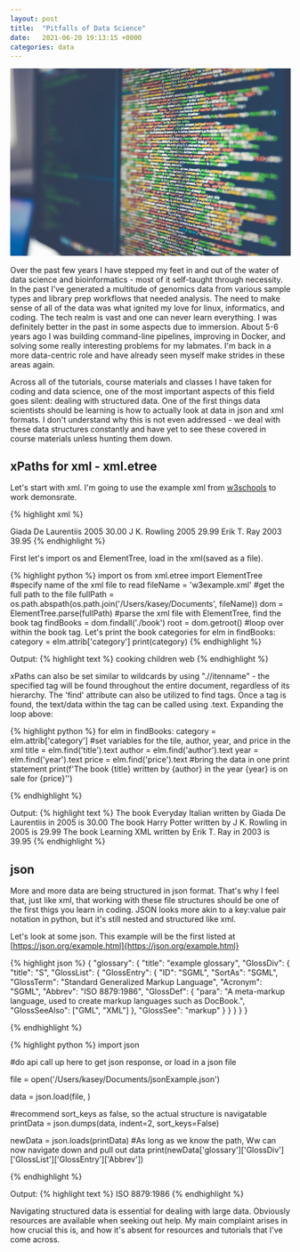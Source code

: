 ```yaml
---
layout: post
title:  "Pitfalls of Data Science"
date:   2021-06-20 19:13:15 +0000
categories: data
---
```

<!---You’ll find this post in your `_posts` directory. Go ahead and edit it and re-build the site to see your changes. You can rebuild the site in many different ways, but the most common way is to run `jekyll serve`, which launches a web server and auto-regenerates your site when a file is updated. --->
![](/images/data.jpg)

Over the past few years I have stepped my feet in and out of the water of data science and bioinformatics - most of it self-taught through necessity. In the past I've generated a multitude of genomics data from various sample types and library prep workflows that needed analysis. The need to make sense of all of the data was what ignited my love for linux, informatics, and coding. The tech realm is vast and one can never learn everything. I was definitely better in the past in some aspects due to immersion. About 5-6 years ago I was building command-line pipelines, improving in Docker, and solving some really interesting problems for my labmates. I'm back in a more data-centric role and have already seen myself make strides in these areas again.

Across all of the tutorials, course materials and classes I have taken for coding and data science, one of the most important aspects of this field goes silent: dealing with structured data. One of the first things data scientists should be learning is how to actually look at data in json and xml formats. I don't understand why this is not even addressed - we deal with these data structures constantly and have yet to see these covered in course materials unless hunting them down. 

## xPaths for xml - xml.etree

Let's start with xml. I'm going to use the example xml from [w3schools](https://www.w3schools.com/xml/xml_tree.asp) to work demonsrate.

{% highlight xml %}
<?xml version="1.0" encoding="UTF-8"?>
<bookstore>
  <book category="cooking">
    <title lang="en">Everyday Italian</title>
    <author>Giada De Laurentiis</author>
    <year>2005</year>
    <price>30.00</price>
  </book>
  <book category="children">
    <title lang="en">Harry Potter</title>
    <author>J K. Rowling</author>
    <year>2005</year>
    <price>29.99</price>
  </book>
  <book category="web">
    <title lang="en">Learning XML</title>
    <author>Erik T. Ray</author>
    <year>2003</year>
    <price>39.95</price>
  </book>
</bookstore>
{% endhighlight %}

First let's import os and ElementTree, load in the xml(saved as a file).

{% highlight python %}
import os
from xml.etree import ElementTree
#specify name of the xml file to read
fileName = 'w3example.xml'
#get the full path to the file
fullPath = os.path.abspath(os.path.join('/Users/kasey/Documents', fileName))
dom = ElementTree.parse(fullPath)
#parse the xml file with ElementTree, find the book tag
findBooks = dom.findall('./book')
root = dom.getroot()
#loop over within the book tag. Let's print the book categories
for elm in findBooks:
    category = elm.attrib['category'] 
    print(category)
{% endhighlight %}

Output:
{% highlight text %}
cooking
children
web
{% endhighlight %}

xPaths can also be set similar to wildcards by using ".//itenname" - the specified tag will be found throughout the entire document, regardless of its hierarchy. The 'find' attribute can also be utilized to find tags. Once a tag is found, the text/data within the tag can be called using .text. Expanding the loop above:

{% highlight python %}
for elm in findBooks:
    category = elm.attrib['category'] 
    #set variables for the tile, author, year, and price in the xml
    title = elm.find('title').text
    author = elm.find('author').text
    year = elm.find('year').text
    price = elm.find('price').text
    #bring the data in one print statement
    print(f'The book {title} written by {author} in the year {year} is on sale for {price}'')
  
{% endhighlight %}

Output:
{% highlight text %}
The book Everyday Italian written by Giada De Laurentiis in 2005 is 30.00
The book Harry Potter written by J K. Rowling in 2005 is 29.99
The book Learning XML written by Erik T. Ray in 2003 is 39.95
{% endhighlight %}

## json

More and more data are being structured in json format. That's why I feel that, just like xml, that working with these file structures should be one of the first thigs you learn in coding. JSON looks more akin to a key:value pair notation in python, but it's still nested and structured like xml. 

Let's look at some json. This example will be the first listed at [https://json.org/example.html]{https://json.org/example.html}

{% highlight json %}
{
    "glossary": {
        "title": "example glossary",
		"GlossDiv": {
            "title": "S",
			"GlossList": {
                "GlossEntry": {
                    "ID": "SGML",
					"SortAs": "SGML",
					"GlossTerm": "Standard Generalized Markup Language",
					"Acronym": "SGML",
					"Abbrev": "ISO 8879:1986",
					"GlossDef": {
                        "para": "A meta-markup language, used to create markup languages such as DocBook.",
						"GlossSeeAlso": ["GML", "XML"]
                    },
					"GlossSee": "markup"
                }
            }
        }
    }
}

{% endhighlight %}

{% highlight python %}
import json


#do api call up here to get json response, or load in a json file

file = open('/Users/kasey/Documents/jsonExample.json')

data  = json.load(file, )

#recommend sort_keys as false, so the actual structure is navigatable 
printData = json.dumps(data, indent=2, sort_keys=False)

newData = json.loads(printData)
#As long as we know the path, Ww can now navigate down and pull out data 
print(newData['glossary']['GlossDiv']['GlossList']['GlossEntry']['Abbrev'])
 

{% endhighlight %}

Output:
{% highlight text %}
ISO 8879:1986
{% endhighlight %}

Navigating structured data is essential for dealing with large data. Obviously resources are available when seeking out help. My main complaint arises in how crucial this is, and how it's absent for resources and tutorials that I've come across. 